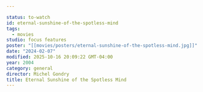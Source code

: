 ```yaml
---

status: to-watch
id: eternal-sunshine-of-the-spotless-mind
tags:
  - movies
studio: focus features
poster: "[[movies/posters/eternal-sunshine-of-the-spotless-mind.jpg]]"
date: "2024-02-07"
modified: 2025-10-16 20:09:22 GMT-04:00
year: 2004
category: general
director: Michel Gondry
title: Eternal Sunshine of the Spotless Mind
---
```

